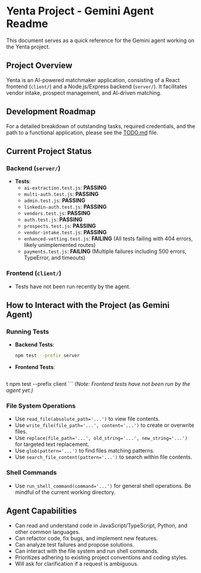 # Yenta Project - Gemini Agent Readme

This document serves as a quick reference for the Gemini agent working on the Yenta project.

## Project Overview
Yenta is an AI-powered matchmaker application, consisting of a React frontend (`client/`) and a Node.js/Express backend (`server/`). It facilitates vendor intake, prospect management, and AI-driven matching.

## Development Roadmap
For a detailed breakdown of outstanding tasks, required credentials, and the path to a functional application, please see the [TODO.md](TODO.md) file.

## Current Project Status

### Backend (`server/`)
- **Tests**:
    - `ai-extraction.test.js`: **PASSING**
    - `multi-auth.test.js`: **PASSING**
    - `admin.test.js`: **PASSING**
    - `linkedin-auth.test.js`: **PASSING**
    - `vendors.test.js`: **PASSING**
    - `auth.test.js`: **PASSING**
    - `prospects.test.js`: **PASSING**
    - `vendor-intake.test.js`: **PASSING**
    - `enhanced-vetting.test.js`: **FAILING** (All tests failing with 404 errors, likely unimplemented routes)
    - `payments.test.js`: **FAILING** (Multiple failures including 500 errors, TypeError, and timeouts)

### Frontend (`client/`)
- Tests have not been run recently by the agent.

## How to Interact with the Project (as Gemini Agent)

### Running Tests
- **Backend Tests**:
    ```bash
    npm test --prefix server
    ```
- **Frontend Tests**:
    ```bash
t    npm test --prefix client
    ```
    *(Note: Frontend tests have not been run by the agent yet.)*

### File System Operations
- Use `read_file(absolute_path='...')` to view file contents.
- Use `write_file(file_path='...', content='...')` to create or overwrite files.
- Use `replace(file_path='...', old_string='...', new_string='...')` for targeted text replacement.
- Use `glob(pattern='...')` to find files matching patterns.
- Use `search_file_content(pattern='...')` to search within file contents.

### Shell Commands
- Use `run_shell_command(command='...')` for general shell operations. Be mindful of the current working directory.

## Agent Capabilities
- Can read and understand code in JavaScript/TypeScript, Python, and other common languages.
- Can refactor code, fix bugs, and implement new features.
- Can analyze test failures and propose solutions.
- Can interact with the file system and run shell commands.
- Prioritizes adhering to existing project conventions and coding styles.
- Will ask for clarification if a request is ambiguous.
